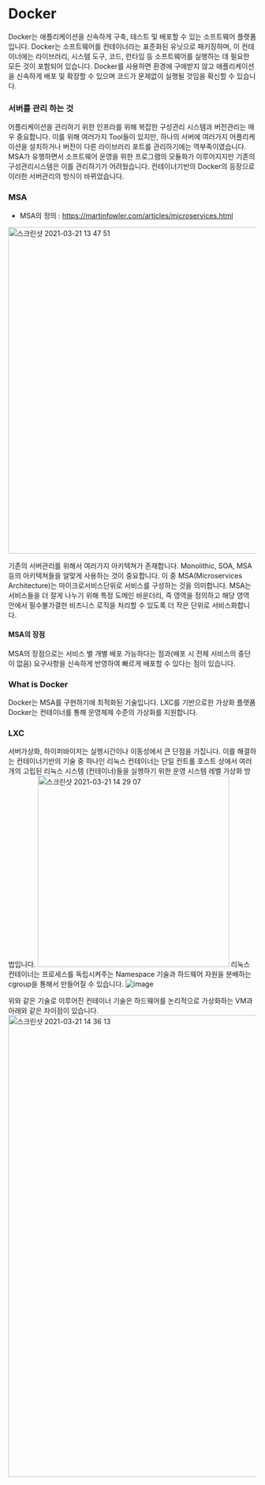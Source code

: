 # Docker
Docker는 애플리케이션을 신속하게 구축, 테스트 및 배포할 수 있는 소프트웨어 플랫폼입니다. Docker는 소프트웨어를 컨테이너라는 표준화된 유닛으로 패키징하며, 이 컨테이너에는 라이브러리, 시스템 도구, 코드, 런타임 등 소프트웨어를 실행하는 데 필요한 모든 것이 포함되어 있습니다. Docker를 사용하면 환경에 구애받지 않고 애플리케이션을 신속하게 배포 및 확장할 수 있으며 코드가 문제없이 실행될 것임을 확신할 수 있습니다.

### 서버를 관리 하는 것
어플리케이션을 관리하기 위한 인프라를 위해 복잡한 구성관리 시스템과 버전관리는 매우 중요합니다. 이를 위해 여러가지 Tool들이 있지만, 하나의 서버에 여러가지 어플리케이션을 설치하거나 버전이 다른 라이브러리 포트를 관리하기에는 역부족이였습니다. MSA가 유행하면서 소프트웨어 운영을 위한 프로그램의 모듈화가 이루어지지만 기존의 구성관리시스템은 이를 관리하기가 어려웠습니다. 컨테이너기반의 Docker의 등장으로 이러한 서버관리의 방식이 바뀌었습니다. 

### MSA
 - MSA의 정의 : https://martinfowler.com/articles/microservices.html
<img width="662" alt="스크린샷 2021-03-21 13 47 51" src="https://user-images.githubusercontent.com/45285053/111894238-7fba5e80-8a4c-11eb-96f6-4260e74cfc86.png">

기존의 서버관리를 위해서 여러가지 아키텍쳐가 존재합니다. Monolithic, SOA, MSA등의 아키텍쳐들을 알맞게 사용하는 것이 중요합니다. 이 중 MSA(Microservices Architecture)는 마이크로서비스단위로 서비스를 구성하는 것을 의미합니다. MSA는 서비스들을 더 잘게 나누기 위해 특정 도메인 바운더리, 즉 영역을 정의하고 해당 영역 안에서 필수불가결한 비즈니스 로직을 처리할 수 있도록 더 작은 단위로 서비스화합니다.

#### MSA의 장점
MSA의 장점으로는 서비스 별 개별 배포 가능하다는 점과(배포 시 전체 서비스의 중단이 없음) 요구사항을 신속하게 반영하여 빠르게 배포할 수 있다는 점이 있습니다. 

### What is Docker 
Docker는 MSA를 구현하기에 최적화된 기술입니다. LXC를 기반으로한 가상화 플랫폼 Docker는 컨테이너를 통해 운영체제 수준의 가상화를 지원합니다. 

### LXC
서버가상화, 하이퍼바이저는 실행시간이나 이동성에서 큰 단점을 가집니다. 이를 해결하는 컨테이너기반의 기술 중 하나인 리눅스 컨테이너는 단일 컨트롤 호스트 상에서 여러개의 고립된 리눅스 시스템 (컨테이너)들을 실행하기 위한 운영 시스템 레벨 가상화 방법입니다. 
<img width="388" alt="스크린샷 2021-03-21 14 29 07" src="https://user-images.githubusercontent.com/45285053/111894920-3cfb8500-8a52-11eb-947a-983264038708.png">
리눅스 컨테이너는 프로세스를 독립시켜주는 Namespace 기술과 하드웨어 자원을 분배하는 cgroup을 통해서 만들어질 수 있습니다. 
![image](https://user-images.githubusercontent.com/45285053/111895025-243f9f00-8a53-11eb-856a-15e415e9bf5b.png)

위와 같은 기술로 이루어진 컨테이너 기술은 하드웨어를 논리적으로 가상화하는 VM과 아래와 같은 차이점이 있습니다.
<img width="936" alt="스크린샷 2021-03-21 14 36 13" src="https://user-images.githubusercontent.com/45285053/111895060-4df8c600-8a53-11eb-8943-ce55ccc83ce0.png">



